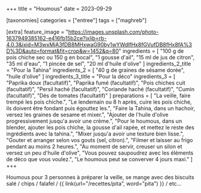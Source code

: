 +++
title = "Houmous"
date = 2023-09-29

[taxonomies]
categories = ["entree"]
tags = ["maghreb"]

[extra]
feature_image = "https://images.unsplash.com/photo-1637949385162-e416fb15b2ce?ixlib=rb-4.0.3&ixid=M3wxMjA3fDB8MHxwaG90by1wYWdlfHx8fGVufDB8fHx8fA%3D%3D&auto=format&fit=crop&w=1452&q=80"
ingredients = [
  "100 g de pois chiche sec ou 150 g en bocal",
  "1 gousse d'ail",
  "15 ml de jus de citron",
  "35 ml d'eau",
  "1 pincée de sel",
  "20 ml d'huile d'olive"
]
ingredients_2_title = "Pour la Tahina"
ingredients_2 = [
  "40 g de graines de sésame dorée",
  "huile d'olive"
]
ingredients_3_title = "Pour la déco"
ingredients_3 = [
  "Paprika doux (facultatif)",
  "Paprika fumé (facultatif)",
  "Pois chiches cuit (facultatif)",
  "Persil haché (facultatif)",
  "Coriande haché (facultatif)",
  "Cumin (facultatif)",
  "Dés de tomates (facultatif)"
]
preparations = [
  "La veille, faire trempé les pois chiche.",
  "Le lendemain ou 8 h après, cuire les pois chiche, ils doivent être fondant puis égouttez les.",
  "Faire la Tahina, dans un hachoir, versez les graines de sesame et mixer.",
  "Ajouter de l'huile d'olive progressivement jusqu'a avoir une crème.",
  "Pour le houmous, dans un blender, ajouter les pois chiche, la gousse d'ail rapée, et mettez le reste des ingrédients avec la tahina.",
  "Mixer jusqu'a avoir une texture bien lisse.",
  "Gouter et arranger selon vos gouts (sel, citron).",
  "Filmer et laisser au frigo pendant au moins 2 heures.",
  "Au moment de servir, creuser un silon et versez un peu d'huile d'olive",
  "Vous pouvez saupoudrez avec les éléments de déco que vous voulez.",
  "Le houmous peut se converver 4 jours maxi."
]
+++

Houmous pour 3 personnes à préparer la veille, se mange avec des biscuits salé / chips / falafel / {{ link(url="/recettes/pita", word="pita") }} / etc...
